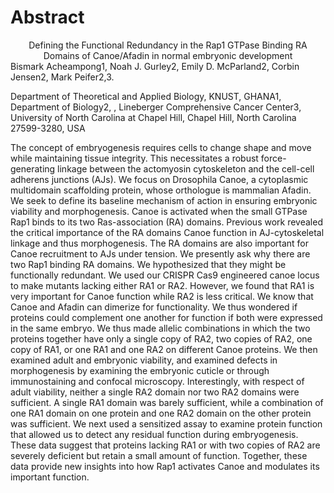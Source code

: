 # Abstract

<center>Defining the Functional Redundancy in the Rap1 GTPase Binding RA Domains of Canoe/Afadin in normal embryonic development</center>
Bismark Acheampong1, Noah J. Gurley2, Emily D. McParland2, Corbin Jensen2, Mark Peifer2,3.

Department of Theoretical and Applied Biology, KNUST, GHANA1, Department of Biology2, , Lineberger Comprehensive Cancer Center3, University of North Carolina at Chapel Hill, Chapel Hill, North Carolina 27599-3280, USA

The concept of embryogenesis requires cells to change shape and move while maintaining tissue integrity. This necessitates a robust force-generating linkage between the actomyosin cytoskeleton and the cell-cell adherens junctions (AJs). We focus on Drosophila Canoe, a cytoplasmic multidomain scaffolding protein, whose orthologue is mammalian Afadin. We seek to define its baseline mechanism of action in ensuring embryonic viability and morphogenesis. Canoe is activated when the small GTPase Rap1 binds to its two Ras-association (RA) domains. Previous work revealed the critical importance of the RA domains Canoe function in AJ-cytoskeletal linkage and thus morphogenesis.  The RA domains are also important for Canoe recruitment to AJs under tension. We presently ask why there are two Rap1 binding RA domains.  We hypothesized that they might be functionally redundant. We used our CRISPR Cas9 engineered canoe locus to make mutants lacking either RA1 or RA2.  However, we found that RA1 is very important for Canoe function while RA2 is less critical.  We know that Canoe and Afadin can dimerize for functionality. We thus wondered if proteins could complement one another for function if both were expressed in the same embryo.  We thus made allelic combinations in which the two proteins together have only a single copy of RA2, two copies of RA2, one copy of RA1, or one RA1 and one RA2 on different Canoe proteins.  We then examined adult and embryonic viability, and examined defects in morphogenesis by examining the embryonic cuticle or through immunostaining and confocal microscopy. Interestingly, with respect of adult viability, neither a single RA2 domain nor two RA2 domains were sufficient.  A single RA1 domain was barely sufficient, while a combination of one RA1 domain on one protein and one RA2 domain on the other protein was sufficient.  We next used a sensitized assay to examine protein function that allowed us to detect any residual function during embryogenesis.  These data suggest that proteins lacking RA1 or with two copies of RA2 are severely deficient but retain a small amount of function.  Together, these data provide new insights into how Rap1 activates Canoe and modulates its important function. 
 
